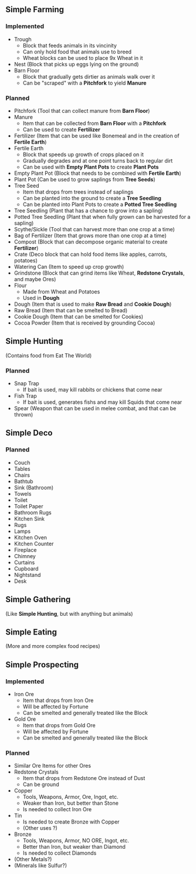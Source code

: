 ## Simple Farming

### Implemented
- Trough
  - Block that feeds animals in its vincinity
  - Can only hold food that animals use to breed
  - Wheat blocks can be used to place 9x Wheat in it
- Nest (Block that picks up eggs lying on the ground)
- Barn Floor
  - Block that gradually gets dirtier as animals walk over it
  - Can be "scraped" with a __Pitchfork__ to yield __Manure__

### Planned
- Pitchfork (Tool that can collect manure from __Barn Floor__)
- Manure
  - Item that can be collected from __Barn Floor__ with a __Pitchfork__
  - Can be used to create __Fertilizer__
- Fertilizer (Item that can be used like Bonemeal and in the creation of __Fertile Earth__)
- Fertile Earth
  - Block that speeds up growth of crops placed on it
  - Gradually degrades and at one point turns back to regular dirt
  - Can be used with __Empty Plant Pots__ to create __Plant Pots__
- Empty Plant Pot (Block that needs to be combined with __Fertile Earth__)
- Plant Pot (Can be used to grow saplings from __Tree Seeds__)
- Tree Seed
  - Item that drops from trees instead of saplings
  - Can be planted into the ground to create a __Tree Seedling__
  - Can be planted into Plant Pots to create a __Potted Tree Seedling__
- Tree Seedling (Plant that has a chance to grow into a sapling)
- Potted Tree Seedling (Plant that when fully grown can be harvested for a sapling)
- Scythe/Sickle (Tool that can harvest more than one crop at a time)
- Bag of Fertilizer (Item that grows more than one crop at a time)
- Compost (Block that can decompose organic material to create __Fertilizer__)
- Crate (Deco block that can hold food items like apples, carrots, potatoes)
- Watering Can (Item to speed up crop growth)
- Grindstone (Block that can grind items like Wheat, __Redstone Crystals__, and maybe Ores)
- Flour
  - Made from Wheat and Potatoes
  - Used in __Dough__
- Dough (Item that is used to make __Raw Bread__ and __Cookie Dough__)
- Raw Bread (Item that can be smelted to Bread)
- Cookie Dough (Item that can be smelted for Cookies)
- Cocoa Powder (Item that is received by grounding Cocoa)

## Simple Hunting

(Contains food from Eat The World)

### Planned
- Snap Trap
  - If bait is used, may kill rabbits or chickens that come near
- Fish Trap
  - If bait is used, generates fishs and may kill Squids that come near
- Spear (Weapon that can be used in melee combat, and that can be thrown)

## Simple Deco

### Planned
- Couch
- Tables
- Chairs
- Bathtub
- Sink (Bathroom)
- Towels
- Toilet
- Toilet Paper
- Bathroom Rugs
- Kitchen Sink
- Rugs
- Lamps
- Kitchen Oven
- Kitchen Counter
- Fireplace
- Chimney
- Curtains
- Cupboard
- Nightstand
- Desk

## Simple Gathering

(Like __Simple Hunting__, but with anything but animals)

## Simple Eating

(More and more complex food recipes)

## Simple Prospecting

### Implemented
- Iron Ore
  - Item that drops from Iron Ore
  - Will be affected by Fortune
  - Can be smelted and generally treated like the Block
- Gold Ore
  - Item that drops from Gold Ore
  - Will be affected by Fortune
  - Can be smelted and generally treated like the Block

### Planned
- Similar Ore Items for other Ores
- Redstone Crystals
  - Item that drops from Redstone Ore instead of Dust
  - Can be ground
- Copper
  - Tools, Weapons, Armor, Ore, Ingot, etc.
  - Weaker than Iron, but better than Stone
  - Is needed to collect Iron Ore
- Tin
  - Is needed to create Bronze with Copper
  - (Other uses ?)
- Bronze
  - Tools, Weapons, Armor, NO ORE, Ingot, etc.
  - Better than Iron, but weaker than Diamond
  - Is needed to collect Diamonds
- (Other Metals?)
- (Minerals like Sulfur?)
